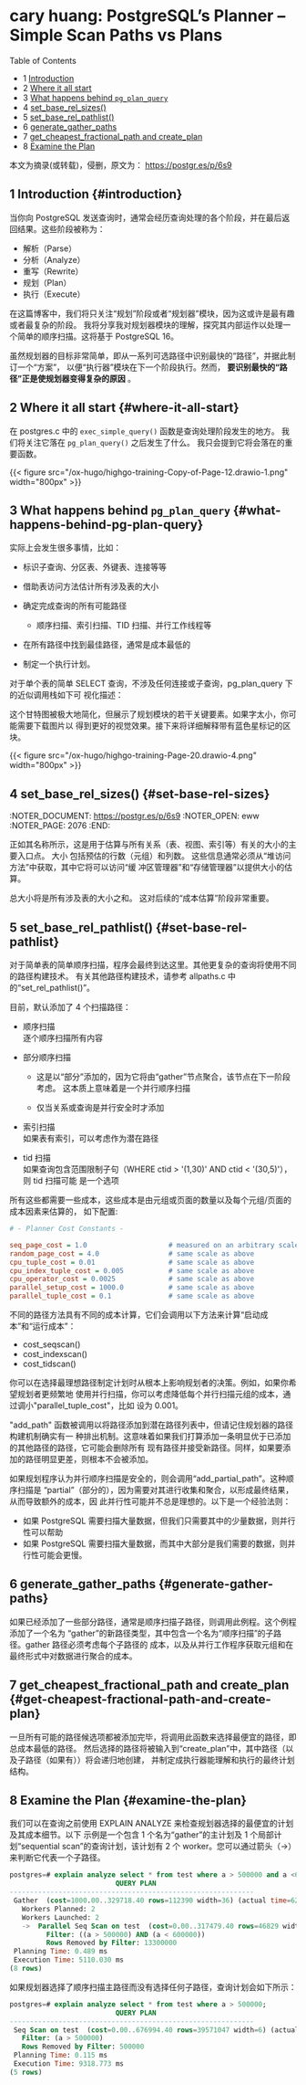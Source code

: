 # cary huang:  PostgreSQL’s Planner – Simple Scan Paths vs Plans


<div class="ox-hugo-toc toc has-section-numbers">

<div class="heading">Table of Contents</div>

- <span class="section-num">1</span> [Introduction](#introduction)
- <span class="section-num">2</span> [Where it all start](#where-it-all-start)
- <span class="section-num">3</span> [What happens behind `pg_plan_query`](#what-happens-behind-pg-plan-query)
- <span class="section-num">4</span> [set_base_rel_sizes()](#set-base-rel-sizes)
- <span class="section-num">5</span> [set_base_rel_pathlist()](#set-base-rel-pathlist)
- <span class="section-num">6</span> [generate_gather_paths](#generate-gather-paths)
- <span class="section-num">7</span> [get_cheapest_fractional_path and create_plan](#get-cheapest-fractional-path-and-create-plan)
- <span class="section-num">8</span> [Examine the Plan](#examine-the-plan)

</div>
<!--endtoc-->


本文为摘录(或转载)，侵删，原文为： https://postgr.es/p/6s9



## <span class="section-num">1</span> Introduction {#introduction}

当你向 PostgreSQL 发送查询时，通常会经历查询处理的各个阶段，并在最后返回结果。这些阶段被称为：

-   解析（Parse）
-   分析（Analyze）
-   重写（Rewrite）
-   规划（Plan）
-   执行（Execute）

在这篇博客中，我们将只关注“规划”阶段或者“规划器”模块，因为这或许是最有趣或者最复杂的阶段。
我将分享我对规划器模块的理解，探究其内部运作以处理一个简单的顺序扫描。这将基于 PostgreSQL
16。

虽然规划器的目标非常简单，即从一系列可选路径中识别最快的“路径”，并据此制订一个“方案”，
以便“执行器”模块在下一个阶段执行。然而， **要识别最快的“路径”正是使规划器变得复杂的原因** 。


## <span class="section-num">2</span> Where it all start {#where-it-all-start}

在 postgres.c 中的 `exec_simple_query()` 函数是查询处理阶段发生的地方。
我们将关注它落在 `pg_plan_query()` 之后发生了什么。
我只会提到它将会落在的重要函数。

{{< figure src="/ox-hugo/highgo-training-Copy-of-Page-12.drawio-1.png" width="800px" >}}


## <span class="section-num">3</span> What happens behind `pg_plan_query` {#what-happens-behind-pg-plan-query}

实际上会发生很多事情，比如：

-   标识子查询、分区表、外键表、连接等等
-   借助表访问方法估计所有涉及表的大小
-   确定完成查询的所有可能路径
    -   顺序扫描、索引扫描、TID 扫描、并行工作线程等

-   在所有路径中找到最佳路径，通常是成本最低的
-   制定一个执行计划。

对于单个表的简单 SELECT 查询，不涉及任何连接或子查询，pg_plan_query 下的近似调用栈如下可
视化描述：

这个甘特图被极大地简化，但展示了规划模块的若干关键要素。如果字太小，你可能需要下载图片以
得到更好的视觉效果。接下来将详细解释带有蓝色星标记的区块。

{{< figure src="/ox-hugo/highgo-training-Page-20.drawio-4.png" width="800px" >}}


## <span class="section-num">4</span> set_base_rel_sizes() {#set-base-rel-sizes}

:NOTER_DOCUMENT: <https://postgr.es/p/6s9>
:NOTER_OPEN: eww
:NOTER_PAGE: 2076
:END:

正如其名称所示，这是用于估算与所有关系（表、视图、索引等）有关的大小的主要入口点。 大小
包括预估的行数（元组）和列数。 这些信息通常必须从“堆访问方法”中获取，其中它将可以访问“缓
冲区管理器”和“存储管理器”以提供大小的估算。

总大小将是所有涉及表的大小之和。 这对后续的“成本估算”阶段非常重要。


## <span class="section-num">5</span> set_base_rel_pathlist() {#set-base-rel-pathlist}

对于简单表的简单顺序扫描，程序会最终到达这里。其他更复杂的查询将使用不同的路径构建技术。
有关其他路径构建技术，请参考 allpaths.c 中的“set_rel_pathlist()”。

目前，默认添加了 4 个扫描路径：

-   顺序扫描 <br />
    逐个顺序扫描所有内容

-   部分顺序扫描 <br />
    -   这是以“部分”添加的，因为它将由“gather”节点聚合，该节点在下一阶段考虑。
        这本质上意味着是一个并行顺序扫描

    -   仅当关系或查询是并行安全时才添加

-   索引扫描 <br />
    如果表有索引，可以考虑作为潜在路径

-   tid 扫描 <br />
    如果查询包含范围限制子句（WHERE ctid &gt; '(1,30)' AND ctid &lt; '(30,5)'），则 tid 扫描可能
    是一个选项

所有这些都需要一些成本，这些成本是由元组或页面的数量以及每个元组/页面的成本因素来估算的，
如下配置:

```cfg
# - Planner Cost Constants -

seq_page_cost = 1.0                    # measured on an arbitrary scale
random_page_cost = 4.0                 # same scale as above
cpu_tuple_cost = 0.01                  # same scale as above
cpu_index_tuple_cost = 0.005           # same scale as above
cpu_operator_cost = 0.0025             # same scale as above
parallel_setup_cost = 1000.0           # same scale as above
parallel_tuple_cost = 0.1              # same scale as above
```

不同的路径方法具有不同的成本计算，它们会调用以下方法来计算“启动成本”和“运行成本”：

-   cost_seqscan()
-   cost_indexscan()
-   cost_tidscan()

你可以在选择最理想路径制定计划时从根本上影响规划者的决策。例如，如果你希望规划者更频繁地
使用并行扫描，你可以考虑降低每个并行扫描元组的成本，通过调小"parallel_tuple_cost"，比如
设为 0.001。

"add_path" 函数被调用以将路径添加到潜在路径列表中，但请记住规划器的路径构建机制确实有一
种排出机制。这意味着如果我们打算添加一条明显优于已添加的其他路径的路径，它可能会删除所有
现有路径并接受新路径。同样，如果要添加的路径明显更差，则根本不会被添加。

如果规划程序认为并行顺序扫描是安全的，则会调用“add_partial_path”。这种顺序扫描是
“partial”（部分的），因为需要对其进行收集和聚合，以形成最终结果，从而导致额外的成本，因
此并行性可能并不总是理想的。以下是一个经验法则：

-   如果 PostgreSQL 需要扫描大量数据，但我们只需要其中的少量数据，则并行性可以帮助
-   如果 PostgreSQL 需要扫描大量数据，而其中大部分是我们需要的数据，则并行性可能会更慢。


## <span class="section-num">6</span> generate_gather_paths {#generate-gather-paths}

如果已经添加了一些部分路径，通常是顺序扫描子路径，则调用此例程。这个例程添加了一个名为
“gather”的新路径类型，其中包含一个名为“顺序扫描”的子路径。gather 路径必须考虑每个子路径的
成本，以及从并行工作程序获取元组和在最终形式中对数据进行聚合的成本。


## <span class="section-num">7</span> get_cheapest_fractional_path and create_plan {#get-cheapest-fractional-path-and-create-plan}

一旦所有可能的路径候选项都被添加完毕，将调用此函数来选择最便宜的路径，即总成本最低的路径。
然后选择的路径将被输入到“create_plan”中，其中路径（以及子路径（如果有））将会递归地创建，
并制定成执行器能理解和执行的最终计划结构。


## <span class="section-num">8</span> Examine the Plan {#examine-the-plan}

我们可以在查询之前使用 EXPLAIN ANALYZE 来检查规划器选择的最便宜的计划及其成本细节。以下
示例是一个包含 1 个名为“gather”的主计划及 1 个局部计划“sequential scan”的查询计划，该计划有 2
个 worker。您可以通过箭头（-&gt;）来判断它代表一个子路径。

```sql
postgres=# explain analyze select * from test where a > 500000 and a <600000;
                          QUERY PLAN
------------------------------------------------------------
 Gather  (cost=1000.00..329718.40 rows=112390 width=36) (actual time=62.362..5106.295 rows=99999 loops=1)
   Workers Planned: 2
   Workers Launched: 2
   ->  Parallel Seq Scan on test  (cost=0.00..317479.40 rows=46829 width=36) (actual time=58.020..3416.544 rows=33333 loops=3)
         Filter: ((a > 500000) AND (a < 600000))
         Rows Removed by Filter: 13300000
 Planning Time: 0.489 ms
 Execution Time: 5110.030 ms
(8 rows)

```

如果规划器选择了顺序扫描主路径而没有选择任何子路径，查询计划会如下所示：

```sql
postgres=# explain analyze select * from test where a > 500000;
                          QUERY PLAN
------------------------------------------------------------
 Seq Scan on test  (cost=0.00..676994.40 rows=39571047 width=6) (actual time=0.011..7852.896 rows=39500000 loops=1)
   Filter: (a > 500000)
   Rows Removed by Filter: 500000
 Planning Time: 0.115 ms
 Execution Time: 9318.773 ms
(5 rows)
```

